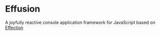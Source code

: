 # Effusion

A joyfully reactive console application framework for JavaScript based on [Effection][effection]

[effection]: https://frontside.com/effection

